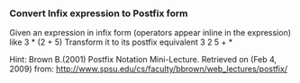 ### Convert Infix expression to Postfix form

Given an expression in infix form (operators appear inline in the expression) like
3 * (2 + 5)
Transform it to its postfix equivalent
3 2 5 + *

Hint:
Brown B.(2001) Postfix Notation Mini-Lecture. Retrieved on (Feb 4, 2009) from:
http://www.spsu.edu/cs/faculty/bbrown/web_lectures/postfix/
